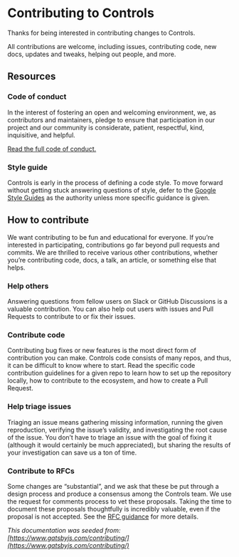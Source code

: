 # Contributing to Controls

Thanks for being interested in contributing changes to Controls.

All contributions are welcome, including issues, contributing code, new docs, updates and tweaks, helping out people, and more.

## Resources

### Code of conduct

In the interest of fostering an open and welcoming environment, we, as contributors and maintainers, pledge to ensure that participation in our project and our community is considerate, patient, respectful, kind, inquisitive, and helpful.

[Read the full code of conduct.](https://github.com/fermi-ad/.github/blob/main/CODE_OF_CONDUCT.md)

### Style guide

Controls is early in the process of defining a code style. To move forward without getting stuck answering questions of style, defer to the [Google Style Guides](https://google.github.io/styleguide/) as the authority unless more specific guidance is given.

## How to contribute

We want contributing to be fun and educational for everyone. If you’re interested in participating, contributions go far beyond pull requests and commits. We are thrilled to receive various other contributions, whether you’re contributing code, docs, a talk, an article, or something else that helps.

### Help others

Answering questions from fellow users on Slack or GitHub Discussions is a valuable contribution. You can also help out users with issues and Pull Requests to contribute to or fix their issues.

### Contribute code

Contributing bug fixes or new features is the most direct form of contribution you can make. Controls code consists of many repos, and thus, it can be difficult to know where to start. Read the specific code contribution guidelines for a given repo to learn how to set up the repository locally, how to contribute to the ecosystem, and how to create a Pull Request.

### Help triage issues

Triaging an issue means gathering missing information, running the given reproduction, verifying the issue’s validity, and investigating the root cause of the issue. You don’t have to triage an issue with the goal of fixing it (although it would certainly be much appreciated), but sharing the results of your investigation can save us a ton of time.

### Contribute to RFCs

Some changes are “substantial”, and we ask that these be put through a design process and produce a consensus among the Controls team. We use the request for comments process to vet these proposals. Taking the time to document these proposals thoughtfully is incredibly valuable, even if the proposal is not accepted. See the [RFC guidance](./RFC.md) for more details.

_This documentation was seeded from: [https://www.gatsbyjs.com/contributing/](https://www.gatsbyjs.com/contributing/)_
